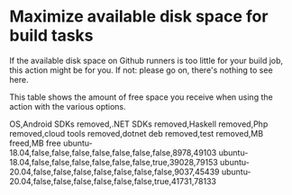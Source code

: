 # Maximize available disk space for build tasks

If the available disk space on Github runners is too little for your build job, this action might be for you.
If not: please go on, there's nothing to see here.

This table shows the amount of free space you receive when using the action with the various options.

OS,Android SDKs removed,.NET SDKs removed,Haskell removed,Php removed,cloud tools removed,dotnet deb removed,test removed,MB freed,MB free
ubuntu-18.04,false,false,false,false,false,false,false,8978,49103
ubuntu-18.04,false,false,false,false,false,false,true,39028,79153
ubuntu-20.04,false,false,false,false,false,false,false,9037,45439
ubuntu-20.04,false,false,false,false,false,false,true,41731,78133
